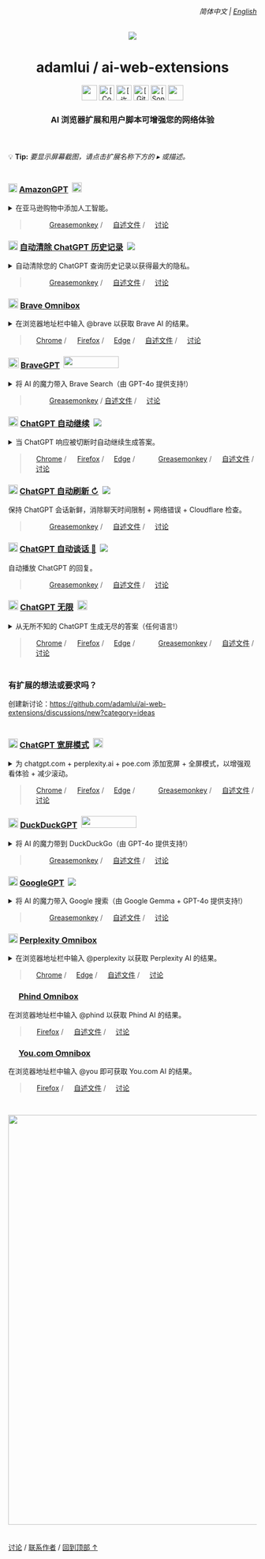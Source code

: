 <a id="top"></a>

<!-- LANGUAGE SELECTOR -->

<div align="right">
    <h6>
        <picture>
            <source type="image/svg+xml" media="(prefers-color-scheme: dark)" srcset="https://cdn.jsdelivr.net/gh/adamlui/ai-web-extensions/images/icons/earth/white/icon32.svg">
            <img height=14 src="https://cdn.jsdelivr.net/gh/adamlui/ai-web-extensions/images/icons/earth/black/icon32.svg">
        </picture>
        &nbsp;简体中文 |
        <a href="../../#readme">English</a>
    </h6>
</div>

<!-- TITLE LINE -->

<div align="center">

<a href="https://github.com/adamlui"><img src="https://images.weserv.nl/?url=https://avatars.githubusercontent.com/u/10906554?h=100&w=100&mask=circle&maxage=7d"></a>

<h1>adamlui / ai-web-extensions</h1>

<!-- SHIELDS -->

<a href="#">
    <img height=31 src="https://img.shields.io/badge/%E7%94%A8%E6%88%B7-200,000+-blue?logo=weightsandbiases&logoColor=white&labelColor=464646&style=for-the-badge"></img></a>
<a href="https://www.codefactor.io/repository/github/adamlui/ai-web-extensions">
    <img alt="[CodeFactor 等级]" height=31 src="https://img.shields.io/codefactor/grade/github/adamlui/ai-web-extensions?label=%E4%BB%A3%E7%A0%81%E8%B4%A8%E9%87%8F&logo=codefactor&logoColor=white&labelColor=464646&color=b3ff68&style=for-the-badge"></img></a>
<a href="../LICENSE.md">
    <img alt="[许可证: MIT]" height=31 src="https://img.shields.io/badge/%E8%AE%B8%E5%8F%AF%E8%AF%81-MIT-orange.svg?logo=internetarchive&logoColor=white&labelColor=464646&style=for-the-badge"></img></a>
<a href="https://github.com/adamlui/ai-web-extensions/commits">
    <img alt="[GitHub 提交]" height=31 src="https://img.shields.io/github/commit-activity/m/adamlui/ai-web-extensions?label=%E6%8F%90%E4%BA%A4&logo=github&logoColor=white&labelColor=464646&color=869da0&style=for-the-badge"></img></a>
<a href="https://sonarcloud.io/component_measures?metric=new_vulnerabilities&id=adamlui_ai-web-extensions">
    <img alt="[SonarCloud 漏洞]" height=31 src="https://img.shields.io/badge/dynamic/json?url=https%3A%2F%2Fsonarcloud.io%2Fapi%2Fmeasures%2Fcomponent%3Fcomponent%3Dadamlui_ai-web-extensions%26metricKeys%3Dvulnerabilities&query=%24.component.measures.0.value&style=for-the-badge&logo=sonarcloud&logoColor=white&labelColor=464646&label=%E6%BC%8F%E6%B4%9E&color=gold"></img></a>
<a href="#">
    <img height=31 src="https://img.shields.io/badge/jsDelivr_%E8%AF%B7%E6%B1%82-2,900,000+/month-7bb7fc.svg?logo=jsdelivr&logoColor=white&labelColor=464646&style=for-the-badge"></img></a>

<!-- DESCRIPTION -->

### AI 浏览器扩展和用户脚本可增强您的网络体验

<img height=6px width="100%" src="https://cdn.jsdelivr.net/gh/adamlui/ai-web-extensions/images/separators/aqua-gradient.png">

</div>

<!-- DETAILS TIP -->

<br>

💡 **Tip:** _要显示屏幕截图，请点击扩展名称下方的 ▸ 或描述。_

<img height=6px width="100%" src="https://cdn.jsdelivr.net/gh/adamlui/ai-web-extensions/images/separators/aqua-gradient.png">

<!-- AMAZONGPT -->

<h3>
    <a href="../../amazongpt">
        <picture><source type="image/png" media="(prefers-color-scheme: dark)" srcset="https://amazongpt.kudoai.com/assets/images/icons/amazongpt/white/icon48.png"><img width=18 src="https://amazongpt.kudoai.com/assets/images/icons/amazongpt/black-gold-teal/icon48.png" width=18></a>
    <a href="../../amazongpt">AmazonGPT</a>&nbsp;
    <a href="https://amazongpt.kudoai.com/assets/wolfram-award/letter.pdf">
        <img height=20 src="https://amazongpt.kudoai.com/assets/images/badges/wolfram-award/gold-badge.png"></a>
</h3>

<details>
    <summary>在亚马逊购物中添加人工智能。</summary>
    <br><blockquote>
        <a href="../../amazongpt">
            <img width=511 src="https://amazongpt.kudoai.com/assets/images/screenshots/desktop/mice-md-reply-darkmode.png"></a>
    </blockquote>
</details>

<blockquote>
    <a href="../../amazongpt/#-installation">
        <img height=13 src="https://amazongpt.kudoai.com/assets/images/icons/platforms/tampermonkey/icon28.png"><img height=13.5 src="https://amazongpt.kudoai.com/assets/images/icons/platforms/violentmonkey/icon25.png"><img height=13 src="https://cdn.jsdelivr.net/gh/adamlui/ai-web-extensions/images/icons/platforms/scriptcat/icon16.png"></a>
    <a href="../../amazongpt/#-installation">
        Greasemonkey</a> /
    <a href="../../amazongpt/#readme">
        <picture><source type="image/svg+xml" media="(prefers-color-scheme: dark)" srcset="https://cdn.jsdelivr.net/gh/adamlui/ai-web-extensions/images/icons/paper-sheet/white.svg"><img height=13 src="https://cdn.jsdelivr.net/gh/adamlui/ai-web-extensions/images/icons/paper-sheet/black.svg"></picture></a>
    <a href="../../amazongpt/#readme">
        自述文件</a> /
    <a href="https://github.com/adamlui/ai-web-extensions/discussions">
        <picture><source type="image/svg+xml" media="(prefers-color-scheme: dark)" srcset="https://cdn.jsdelivr.net/gh/adamlui/ai-web-extensions/images/icons/speech-bubble-square/white.svg"><img height=12 src="https://cdn.jsdelivr.net/gh/adamlui/ai-web-extensions/images/icons/speech-bubble-square/black.svg"></picture></a>
    <a href="https://github.com/adamlui/ai-web-extensions/discussions">
        讨论</a>
</blockquote>

<!-- AUTOCLEAR CHATGPT HISTORY -->

<h3>
    <a href="../../autoclear-chatgpt-history">
        <picture><source type="image/png" media="(prefers-color-scheme: dark)" srcset="https://media.autoclearchatgpt.com/images/icons/openai/white/icon32.png"><img width=19 src="https://media.autoclearchatgpt.com/images/icons/openai/black/icon32.png"></picture></a>
    <a href="../../autoclear-chatgpt-history">自动清除 ChatGPT 历史记录</a>&nbsp;
    <a href="https://github.com/awesome-scripts/awesome-userscripts#privacy">
        <img src="https://media.autoclearchatgpt.com/images/badges/awesome/badge.svg"></a>
</h3>

<details>
    <summary>自动清除您的 ChatGPT 查询历史记录以获得最大的隐私。</summary>
    <br><blockquote>
        <a href="../../autoclear-chatgpt-history">
            <img width=511 src="https://media.autoclearchatgpt.com/images/screenshots/demo.png"></a>
    </blockquote>
</details>

<blockquote>
    <a href="../autoclear-chatgpt-history/#-installation">
        <img height=13 src="https://media.autoclearchatgpt.com/images/icons/platforms/tampermonkey/icon28.png"><img height=13.5 src="https://media.autoclearchatgpt.com/images/icons/platforms/violentmonkey/icon25.png"><img height=13 src="https://cdn.jsdelivr.net/gh/adamlui/ai-web-extensions/images/icons/platforms/scriptcat/icon16.png"></a>
    <a href="../autoclear-chatgpt-history/#-installation">
        Greasemonkey</a> /
    <a href="../autoclear-chatgpt-history/#readme">
        <picture><source type="image/svg+xml" media="(prefers-color-scheme: dark)" srcset="https://cdn.jsdelivr.net/gh/adamlui/ai-web-extensions/images/icons/paper-sheet/white.svg"><img height=13 src="https://cdn.jsdelivr.net/gh/adamlui/ai-web-extensions/images/icons/paper-sheet/black.svg"></picture></a>
    <a href="../autoclear-chatgpt-history/#readme">
        自述文件</a> /
    <a href="https://github.com/adamlui/ai-web-extensions/discussions">
        <picture><source type="image/svg+xml" media="(prefers-color-scheme: dark)" srcset="https://cdn.jsdelivr.net/gh/adamlui/ai-web-extensions/images/icons/speech-bubble-square/white.svg"><img height=12 src="https://cdn.jsdelivr.net/gh/adamlui/ai-web-extensions/images/icons/speech-bubble-square/black.svg"></picture></a>
    <a href="https://github.com/adamlui/ai-web-extensions/discussions">
        讨论</a>
</blockquote>

<!-- BRAVE OMNIBOX -->

<h3>
    <a href="../../brave-omnibox">
        <img width=20 src="https://assets.braveomnibox.com/images/icons/brave/icon32.png"></a>
    <a href="../../brave-omnibox">Brave Omnibox</a>
</h3>

<details>
    <summary>在浏览器地址栏中输入 @brave 以获取 Brave AI 的结果。</summary>
    <br><blockquote>
        <a href="../../brave-omnibox">
            <img width=600 src="https://assets.braveomnibox.com/images/tiles/marquee/edge/tile625x250.png"></a>
    </blockquote>
</details>

<blockquote>
    <a href="https://chrome.braveomnibox.com?source=github&medium=readme&content=platform-link">
        <img height=13 src="https://assets.braveomnibox.com/images/icons/platforms/chrome/icon16.png"></a>
    <a href="https://chrome.braveomnibox.com?source=github&medium=readme&content=platform-link">
        Chrome</a> /
    <a href="https://ff.braveomnibox.com?source=github&medium=readme&content=platform-link">
        <img height=14 src="https://assets.braveomnibox.com/images/icons/platforms/firefox/icon16.png"></a>
    <a href="https://ff.braveomnibox.com?source=github&medium=readme&content=platform-link">
        Firefox</a> /
    <a href="https://edge.braveomnibox.com/?source=github&medium=readme&content=platform-link">
        <img height=12 src="https://assets.braveomnibox.com/images/icons/platforms/edge/icon16.png"></a>
    <a href="https://edge.braveomnibox.com/?source=github&medium=readme&content=platform-link">
        Edge</a> /
    <a href="../../brave-omnibox/#readme">
        <picture><source type="image/svg+xml" media="(prefers-color-scheme: dark)" srcset="https://cdn.jsdelivr.net/gh/adamlui/ai-web-extensions/images/icons/paper-sheet/white.svg"><img height=13 src="https://cdn.jsdelivr.net/gh/adamlui/ai-web-extensions/images/icons/paper-sheet/black.svg"></picture></a>
    <a href="../../brave-omnibox/#readme">
        自述文件</a> /
    <a href="https://github.com/adamlui/ai-web-extensions/discussions">
        <picture><source type="image/svg+xml" media="(prefers-color-scheme: dark)" srcset="https://cdn.jsdelivr.net/gh/adamlui/ai-web-extensions/images/icons/speech-bubble-square/white.svg"><img height=12 src="https://cdn.jsdelivr.net/gh/adamlui/ai-web-extensions/images/icons/speech-bubble-square/black.svg"></picture></a>
    <a href="https://github.com/adamlui/ai-web-extensions/discussions">
        讨论</a>
</blockquote>

<!-- BRAVEGPT -->

<h3>
    <a href="../../bravegpt">
        <img width=21 src="https://media.bravegpt.com/images/icons/bravegpt/icon48.png"></a>
    <a href="../../bravegpt">BraveGPT</a>&nbsp;
    <a href="https://www.producthunt.com/posts/bravegpt?utm_source=badge-featured&utm_medium=badge&utm_souce=badge-bravegpt">
        <img width="112" height="24" src="https://api.producthunt.com/widgets/embed-image/v1/featured.svg?post_id=385630&theme=light"></a>
</h3>

<details>
    <summary>将 AI 的魔力带入 Brave Search（由 GPT-4o 提供支持!）</summary>
    <br><blockquote>
        <a href="../../bravegpt">
            <img width=511 src="https://media.bravegpt.com/images/screenshots/desktop/bitcoin-query/darkmode.png"></a>
    </blockquote>
</details>

<blockquote>
    <a href="../../bravegpt/#-installation">
        <img height=13 src="https://media.bravegpt.com/images/icons/platforms/tampermonkey/icon28.png"><img height=13.5 src="https://media.bravegpt.com/images/icons/platforms/violentmonkey/icon25.png"><img height=13 src="https://cdn.jsdelivr.net/gh/adamlui/ai-web-extensions/images/icons/platforms/scriptcat/icon16.png"></a>
    <a href="../../bravegpt/#-installation">
        Greasemonkey</a> /
    <a href="../../bravegpt/#readme">
        自述文件</a> /
    <a href="https://github.com/adamlui/ai-web-extensions/discussions">
        <picture><source type="image/svg+xml" media="(prefers-color-scheme: dark)" srcset="https://cdn.jsdelivr.net/gh/adamlui/ai-web-extensions/images/icons/speech-bubble-square/white.svg"><img height=12 src="https://cdn.jsdelivr.net/gh/adamlui/ai-web-extensions/images/icons/speech-bubble-square/black.svg"></picture></a>
    <a href="https://github.com/adamlui/ai-web-extensions/discussions">
        讨论</a>
</blockquote>

<!-- CHATGPT AUTO-CONTINUE -->

<h3>
    <a href="../../chatgpt-auto-continue">
        <img width=20 src="https://media.chatgptautocontinue.com/images/icons/continue-symbol/circled/icon32.png?0909ea8"></a>
    <a href="../../chatgpt-auto-continue">ChatGPT 自动继续</a>&nbsp;
    <a href="https://github.com/awesome-scripts/awesome-userscripts#chatgpt">
        <img src="https://media.chatgptautocontinue.com/images/badges/awesome/badge.svg"></a>
</h3>

<details>
    <summary>当 ChatGPT 响应被切断时自动继续生成答案。</summary>
    <br><blockquote>
        <a href="../../chatgpt-auto-continue">
            <img width=600 src="https://media.chatgptautocontinue.com/images/tiles/marquee/tile625x250.png"></a>
    </blockquote>
</details>

<blockquote>
    <a href="https://chrome.chatgptautocontinue.com/?source=github&medium=readme&content=platform-link">
        <img height=13 src="https://media.chatgptautocontinue.com/images/icons/platforms/chrome/icon16.png"></a>
    <a href="https://chrome.chatgptautocontinue.com/?source=github&medium=readme&content=platform-link">
        Chrome</a> /
    <a href="https://ff.chatgptautocontinue.com/?source=github&medium=readme&content=platform-link">
        <img height=14 src="https://media.chatgptautocontinue.com/images/icons/platforms/firefox/icon16.png"></a>
    <a href="https://ff.chatgptautocontinue.com/?source=github&medium=readme&content=platform-link">
        Firefox</a> /
    <a href="https://edge.chatgptautocontinue.com/?source=github&medium=readme&content=platform-link">
        <img height=12 src="https://media.chatgptautocontinue.com/images/icons/platforms/edge/icon16.png"></a>
    <a href="https://edge.chatgptautocontinue.com/?source=github&medium=readme&content=platform-link">
        Edge</a> /
    <a href="https://gm.chatgptautocontinue.com/?source=github&medium=readme&content=platform-link">
        <img height=13 src="https://media.chatgptautocontinue.com/images/icons/platforms/tampermonkey/icon28.png"><img height=13.5 src="https://media.chatgptautocontinue.com/images/icons/platforms/violentmonkey/icon25.png"><img height=13 src="https://cdn.jsdelivr.net/gh/adamlui/ai-web-extensions/images/icons/platforms/scriptcat/icon16.png"></a>
    <a href="https://gm.chatgptautocontinue.com/?source=github&medium=readme&content=platform-link">
        Greasemonkey</a> /
    <a href="../chatgpt-auto-continue/docs/zh-cn/#readme">
        <picture><source type="image/svg+xml" media="(prefers-color-scheme: dark)" srcset="https://cdn.jsdelivr.net/gh/adamlui/ai-web-extensions/images/icons/paper-sheet/white.svg"><img height=13 src="https://cdn.jsdelivr.net/gh/adamlui/ai-web-extensions/images/icons/paper-sheet/black.svg"></picture></a>
    <a href="../../chatgpt-auto-continue/docs/zh-cn/#readme">
        自述文件</a> /
    <a href="https://github.com/adamlui/ai-web-extensions/discussions">
        <picture><source type="image/svg+xml" media="(prefers-color-scheme: dark)" srcset="https://cdn.jsdelivr.net/gh/adamlui/ai-web-extensions/images/icons/speech-bubble-square/white.svg"><img height=12 src="https://cdn.jsdelivr.net/gh/adamlui/ai-web-extensions/images/icons/speech-bubble-square/black.svg"></picture></a>
    <a href="https://github.com/adamlui/ai-web-extensions/discussions">
        讨论</a>
</blockquote>

<!-- CHATGPT AUTO REFRESH -->

<h3>
    <a href="../../chatgpt-auto-refresh">
        <picture><source type="image/png" media="(prefers-color-scheme: dark)" srcset="https://media.chatgptautorefresh.com/images/icons/openai/white/icon32.png"><img width=19 src="https://media.chatgptautorefresh.com/images/icons/openai/black/icon32.png"></picture></a>
    <a href="../../chatgpt-auto-refresh">ChatGPT 自动刷新 ↻</a>&nbsp;
    <a href="https://github.com/awesome-scripts/awesome-userscripts#chatgpt">
        <img src="https://media.chatgptautorefresh.com/images/badges/awesome/badge.svg"></a>
</h3>

保持 ChatGPT 会话新鲜，消除聊天时间限制 + 网络错误 + Cloudflare 检查。

<blockquote>
    <a href="../../chatgpt-auto-refresh/docs/zh-cn/#-如何安装">
        <img height=13 src="https://media.chatgptautorefresh.com/images/icons/platforms/tampermonkey/icon28.png"><img height=13.5 src="https://media.chatgptautorefresh.com/images/icons/platforms/violentmonkey/icon25.png"><img height=13 src="https://cdn.jsdelivr.net/gh/adamlui/ai-web-extensions/images/icons/platforms/scriptcat/icon16.png"></a>
    <a href="../../chatgpt-auto-refresh/docs/zh-cn/#-如何安装">
        Greasemonkey</a> /
    <a href="../../chatgpt-auto-refresh/docs/zh-cn/#readme">
        <picture><source type="image/svg+xml" media="(prefers-color-scheme: dark)" srcset="https://cdn.jsdelivr.net/gh/adamlui/ai-web-extensions/images/icons/paper-sheet/white.svg"><img height=13 src="https://cdn.jsdelivr.net/gh/adamlui/ai-web-extensions/images/icons/paper-sheet/black.svg"></picture></a>
    <a href="../../chatgpt-auto-refresh/docs/zh-cn/#readme">
        自述文件</a> /
    <a href="https://github.com/adamlui/ai-web-extensions/discussions">
        <picture><source type="image/svg+xml" media="(prefers-color-scheme: dark)" srcset="https://cdn.jsdelivr.net/gh/adamlui/ai-web-extensions/images/icons/speech-bubble-square/white.svg"><img height=12 src="https://cdn.jsdelivr.net/gh/adamlui/ai-web-extensions/images/icons/speech-bubble-square/black.svg"></picture></a>
    <a href="https://github.com/adamlui/ai-web-extensions/discussions">
        讨论</a>
</blockquote>

<!-- CHATGPT AUTO-TALK -->

<h3>
    <a href="../../chatgpt-auto-talk">
        <picture><source type="image/png" media="(prefers-color-scheme: dark)" srcset="https://assets.chatgptautotalk.com/images/icons/openai/white/icon32.png"><img width=19 src="https://assets.chatgptautotalk.com/images/icons/openai/black/icon32.png"></picture></a>
    <a href="../../chatgpt-auto-talk">ChatGPT 自动谈话 📣</a>&nbsp;
    <a href="https://github.com/awesome-scripts/awesome-userscripts#chatgpt">
        <img src="https://assets.chatgptautotalk.com/images/badges/awesome/badge.svg"></a>
</h3>

<summary>自动播放 ChatGPT 的回复。</summary>

<blockquote>
    <a href="../../chatgpt-auto-talk/docs/zh-cn/#-如何安装">
        <img height=13 src="https://assets.chatgptautotalk.com/images/icons/platforms/tampermonkey/icon28.png"><img height=13.5 src="https://assets.chatgptautotalk.com/images/icons/platforms/violentmonkey/icon25.png"><img height=13 src="https://cdn.jsdelivr.net/gh/adamlui/ai-web-extensions/images/icons/platforms/scriptcat/icon16.png"></a>
    <a href="../../chatgpt-auto-talk/docs/zh-cn/#-如何安装">
        Greasemonkey</a> /
    <a href="../../chatgpt-auto-talk/docs/zh-cn/#readme">
        <picture><source type="image/svg+xml" media="(prefers-color-scheme: dark)" srcset="https://cdn.jsdelivr.net/gh/adamlui/ai-web-extensions/images/icons/paper-sheet/white.svg"><img height=13 src="https://cdn.jsdelivr.net/gh/adamlui/ai-web-extensions/images/icons/paper-sheet/black.svg"></picture></a>
    <a href="../../chatgpt-auto-talk/docs/zh-cn/#readme">
        自述文件</a> /
    <a href="https://github.com/adamlui/ai-web-extensions/discussions">
        <picture><source type="image/svg+xml" media="(prefers-color-scheme: dark)" srcset="https://cdn.jsdelivr.net/gh/adamlui/ai-web-extensions/images/icons/speech-bubble-square/white.svg"><img height=12 src="https://cdn.jsdelivr.net/gh/adamlui/ai-web-extensions/images/icons/speech-bubble-square/black.svg"></picture></a>
    <a href="https://github.com/adamlui/ai-web-extensions/discussions">
        讨论</a>
</blockquote>

<!-- CHATGPT INFINITY -->

<h3>
    <a href="../../chatgpt-infinity">
        <img width=20 src="https://media.chatgptinfinity.com/images/icons/infinity-symbol/circled/icon32.png?65fcf31"></a>
    <a href="../../chatgpt-infinity">ChatGPT 无限</a>&nbsp;
    <a href="https://chrome.chatgptinfinity.com/?source=github&medium=readme&content=featured-by-google-badge">
        <img height=20 src="https://media.chatgptinfinity.com/images/badges/chrome-web-store/featured-by-google/badge500x91.png"></a>
</h3>

<details>
    <summary>从无所不知的 ChatGPT 生成无尽的答案（任何语言!）</summary>
    <br><blockquote>
        <a href="../../chatgpt-infinity">
            <img width=600 src="https://cdn.jsdelivr.net/gh/adamlui/chatgpt-infinity/chrome/media/images/tiles/marquee-promo-tile-625x250.png"></a>
    </blockquote>
</details>

<blockquote>
    <a href="https://chrome.chatgptinfinity.com/?source=github&medium=readme&content=platform-link">
        <img height=13 src="https://media.chatgptinfinity.com/images/icons/platforms/chrome/icon16.png"></a>
    <a href="https://chrome.chatgptinfinity.com/?source=github&medium=readme&content=platform-link">
        Chrome</a> /
    <a href="https://ff.chatgptinfinity.com/?source=github&medium=readme&content=platform-link">
        <img height=14 src="https://media.chatgptinfinity.com/images/icons/platforms/firefox/icon16.png"></a>
    <a href="https://ff.chatgptinfinity.com/?source=github&medium=readme&content=platform-link">
        Firefox</a> /
    <a href="https://edge.chatgptinfinity.com">
        <img height=12 src="https://media.chatgptinfinity.com/images/icons/platforms/edge/icon16.png"></a>
    <a href="https://edge.chatgptinfinity.com">
        Edge</a> /
    <a href="https://gm.chatgptinfinity.com">
        <img height=13 src="https://media.chatgptinfinity.com/images/icons/platforms/tampermonkey/icon28.png"><img height=13.5 src="https://media.chatgptinfinity.com/images/icons/platforms/violentmonkey/icon25.png"><img height=13 src="https://cdn.jsdelivr.net/gh/adamlui/ai-web-extensions/images/icons/platforms/scriptcat/icon16.png"></a>
    <a href="https://gm.chatgptinfinity.com">
        Greasemonkey</a> /
    <a href="../../chatgpt-infinity/docs/zh-cn/#readme">
        <picture><source type="image/svg+xml" media="(prefers-color-scheme: dark)" srcset="https://cdn.jsdelivr.net/gh/adamlui/ai-web-extensions/images/icons/paper-sheet/white.svg"><img height=13 src="https://cdn.jsdelivr.net/gh/adamlui/ai-web-extensions/images/icons/paper-sheet/black.svg"></picture></a>
    <a href="../../chatgpt-infinity/docs/zh-cn/#readme">
        自述文件</a> /
    <a href="https://github.com/adamlui/ai-web-extensions/discussions">
        <picture><source type="image/svg+xml" media="(prefers-color-scheme: dark)" srcset="https://cdn.jsdelivr.net/gh/adamlui/ai-web-extensions/images/icons/speech-bubble-square/white.svg"><img height=12 src="https://cdn.jsdelivr.net/gh/adamlui/ai-web-extensions/images/icons/speech-bubble-square/black.svg"></picture></a>
    <a href="https://github.com/adamlui/ai-web-extensions/discussions">
        讨论</a>
</blockquote>

<!-- IDEA CTA -->

<img height=6px width="100%" src="https://cdn.jsdelivr.net/gh/adamlui/ai-web-extensions/images/separators/aqua-gradient.png">

<h3>有扩展的想法或要求吗？</h3>

创建新讨论：https://github.com/adamlui/ai-web-extensions/discussions/new?category=ideas

<img height=6px width="100%" src="https://cdn.jsdelivr.net/gh/adamlui/ai-web-extensions/images/separators/aqua-gradient.png">

<!-- CHATGPT WIDESCREEN -->

<h3>
    <a href="../../chatgpt-widescreen">
        <img width=19 src="https://media.chatgptwidescreen.com/images/icons/widescreen-robot-emoji/icon32.png"></a>
    <a href="../../chatgpt-widescreen">ChatGPT 宽屏模式</a>&nbsp;
    <a href="https://chrome.chatgptwidescreen.com/?source=github&medium=readme&content=featured-by-google-badge">
        <img height=20 src="https://media.chatgptwidescreen.com/images/badges/chrome-web-store/featured-by-google/badge500x91.png"></a>
</h3>

<details>
    <summary>
        为 chatgpt.com + perplexity.ai + poe.com 添加宽屏 + 全屏模式，以增强观看体验 + 减少滚动。</summary>
    <br><blockquote>
        <a href="../../chatgpt-widescreen">
            <img width=600 src="https://cdn.jsdelivr.net/gh/adamlui/chatgpt-widescreen/chrome/media/images/tiles/marquee-promo-tile-625x250.png"></a>
    </blockquote>
</details>

<blockquote>
    <a href="https://chrome.chatgptwidescreen.com/?source=github&medium=readme&content=platform-link">
        <img height=13 src="https://media.chatgptwidescreen.com/images/icons/platforms/chrome/icon16.png"></a>
    <a href="https://chrome.chatgptwidescreen.com/?source=github&medium=readme&content=platform-link">
        Chrome</a> /
    <a href="https://ff.chatgptwidescreen.com/?source=github&medium=readme&content=platform-link">
        <img height=14 src="https://media.chatgptwidescreen.com/images/icons/platforms/firefox/icon16.png"></a>
    <a href="https://ff.chatgptwidescreen.com/?source=github&medium=readme&content=platform-link">
        Firefox</a> /
    <a href="https://edge.chatgptwidescreen.com">
        <img height=12 src="https://media.chatgptwidescreen.com/images/icons/platforms/edge/icon16.png"></a>
    <a href="https://edge.chatgptwidescreen.com">
        Edge</a> /
    <a href="https://gm.chatgptwidescreen.com">
        <img height=13 src="https://media.chatgptwidescreen.com/images/icons/platforms/tampermonkey/icon28.png"><img height=13.5 src="https://media.chatgptwidescreen.com/images/icons/platforms/violentmonkey/icon25.png"><img height=13 src="https://cdn.jsdelivr.net/gh/adamlui/ai-web-extensions/images/icons/platforms/scriptcat/icon16.png"></a>
    <a href="https://gm.chatgptwidescreen.com">
        Greasemonkey</a> /
    <a href="../../chatgpt-widescreen/docs/zh-cn/#readme">
        <picture><source type="image/svg+xml" media="(prefers-color-scheme: dark)" srcset="https://cdn.jsdelivr.net/gh/adamlui/ai-web-extensions/images/icons/paper-sheet/white.svg"><img height=13 src="https://cdn.jsdelivr.net/gh/adamlui/ai-web-extensions/images/icons/paper-sheet/black.svg"></picture></a>
    <a href="../../chatgpt-widescreen/docs/zh-cn/#readme">
        自述文件</a> /
    <a href="https://github.com/adamlui/ai-web-extensions/discussions">
        <picture><source type="image/svg+xml" media="(prefers-color-scheme: dark)" srcset="https://cdn.jsdelivr.net/gh/adamlui/ai-web-extensions/images/icons/speech-bubble-square/white.svg"><img height=12 src="https://cdn.jsdelivr.net/gh/adamlui/ai-web-extensions/images/icons/speech-bubble-square/black.svg"></picture></a>
    <a href="https://github.com/adamlui/ai-web-extensions/discussions">
        讨论</a>
</blockquote>

<!-- DUCKDUCKGPT -->

<h3>
    <a href="../../duckduckgpt">
        <img width=20 src="https://media.ddgpt.com/images/icons/duckduckgpt/icon48.png"></a>
    <a href="../../duckduckgpt">DuckDuckGPT</a>&nbsp;
    <a href="https://www.producthunt.com/posts/duckduckgpt?utm_source=badge-featured&utm_medium=badge&utm_souce=badge-duckduckgpt">
        <img width="112" height="24" src="https://api.producthunt.com/widgets/embed-image/v1/featured.svg?post_id=379261&theme=light"></a>
</h3>

<details>
    <summary>将 AI 的魔力带到 DuckDuckGo（由 GPT-4o 提供支持!）</summary>
    <br><blockquote>
        <a href="../../duckduckgpt">
            <img width=511 src="https://media.ddgpt.com/images/screenshots/desktop/how-to-becum-rich-query/lightmode.png"></a>
    </blockquote>
</details>

<blockquote>
    <a href="../../duckduckgpt/#-installation">
        <img height=13 src="https://media.ddgpt.com/images/icons/platforms/tampermonkey/icon28.png"><img height=13.5 src="https://media.ddgpt.com/images/icons/platforms/violentmonkey/icon25.png"><img height=13 src="https://cdn.jsdelivr.net/gh/adamlui/ai-web-extensions/images/icons/platforms/scriptcat/icon16.png"></a>
    <a href="../../duckduckgpt/#-installation">
        Greasemonkey</a> /
    <a href="../../duckduckgpt/#readme">
        <picture><source type="image/svg+xml" media="(prefers-color-scheme: dark)" srcset="https://cdn.jsdelivr.net/gh/adamlui/ai-web-extensions/images/icons/paper-sheet/white.svg"><img height=13 src="https://cdn.jsdelivr.net/gh/adamlui/ai-web-extensions/images/icons/paper-sheet/black.svg"></picture></a>
    <a href="../../duckduckgpt/#readme">
        自述文件</a> /
    <a href="https://github.com/adamlui/ai-web-extensions/discussions">
        <picture><source type="image/svg+xml" media="(prefers-color-scheme: dark)" srcset="https://cdn.jsdelivr.net/gh/adamlui/ai-web-extensions/images/icons/speech-bubble-square/white.svg"><img height=12 src="https://cdn.jsdelivr.net/gh/adamlui/ai-web-extensions/images/icons/speech-bubble-square/black.svg"></picture></a>
    <a href="https://github.com/adamlui/ai-web-extensions/discussions">
        讨论</a>
</blockquote>

<!-- GOOGLEGPT -->

<h3>
    <a href="../../googlegpt">
        <picture><source type="image/png" media="(prefers-color-scheme: dark)" srcset="https://media.googlegpt.io/images/icons/googlegpt/white/icon32.png"><img width=19 src="https://media.googlegpt.io/images/icons/googlegpt/black/icon32.png"></picture></a>
    <a href="../../googlegpt">GoogleGPT</a>&nbsp;
    <a href="https://github.com/awesome-scripts/awesome-userscripts#chatgpt">
        <img src="https://media.googlegpt.io/images/badges/awesome/badge.svg"></a>
</h3>

<details>
    <summary>将 AI 的魔力带入 Google 搜索（由 Google Gemma + GPT-4o 提供支持!）</summary>
    <br><blockquote>
        <a href="../../googlegpt">
            <img width=511 src="https://media.googlegpt.io/images/screenshots/desktop/javascript-arrays-query/darkmode.png"></a>
    </blockquote>
</details>

<blockquote>
    <a href="https://greasyfork.org/scripts/478597-googlegpt">
        <img height=13 src="https://media.googlegpt.io/images/icons/platforms/tampermonkey/icon28.png"><img height=13.5 src="https://media.googlegpt.io/images/icons/platforms/violentmonkey/icon25.png"><img height=13 src="https://cdn.jsdelivr.net/gh/adamlui/ai-web-extensions/images/icons/platforms/scriptcat/icon16.png"></a>
    <a href="https://greasyfork.org/scripts/478597-googlegpt">
        Greasemonkey</a> /
    <a href="../../googlegpt/#readme">
        <picture><source type="image/svg+xml" media="(prefers-color-scheme: dark)" srcset="https://cdn.jsdelivr.net/gh/adamlui/ai-web-extensions/images/icons/paper-sheet/white.svg"><img height=13 src="https://cdn.jsdelivr.net/gh/adamlui/ai-web-extensions/images/icons/paper-sheet/black.svg"></picture></a>
    <a href="../../googlegpt/#readme">
        自述文件</a> /
    <a href="https://github.com/adamlui/ai-web-extensions/discussions">
        <picture><source type="image/svg+xml" media="(prefers-color-scheme: dark)" srcset="https://cdn.jsdelivr.net/gh/adamlui/ai-web-extensions/images/icons/speech-bubble-square/white.svg"><img height=12 src="https://cdn.jsdelivr.net/gh/adamlui/ai-web-extensions/images/icons/speech-bubble-square/black.svg"></picture></a>
    <a href="https://github.com/adamlui/ai-web-extensions/discussions">
        讨论</a>
</blockquote>

<!-- PERPLEXITY OMNIBOX -->

<h3>
    <a href="../../perplexity-omnibox">
        <picture><source type="image/png" media="(prefers-color-scheme: dark)" srcset="https://cdn.jsdelivr.net/gh/adamlui/perplexity-omnibox/assets/images/icons/perplexity/white/icon32.png"><img width=19 src="https://cdn.jsdelivr.net/gh/adamlui/perplexity-omnibox/assets/images/icons/perplexity/turquoise/icon32.png"></picture></a>
    <a href="../../perplexity-omnibox">Perplexity Omnibox</a>
</h3>

<details>
    <summary>在浏览器地址栏中输入 @perplexity 以获取 Perplexity AI 的结果。</summary>
    <br><blockquote>
        <a href="../../perplexity-omnibox">
            <img width=600 src="https://assets.perplexityomnibox.com/images/tiles/marquee/edge/tile625x250.png"></a>
    </blockquote>
</details>

<blockquote>
    <a href="https://chrome.perplexityomnibox.com?source=github&medium=readme&content=platform-link">
        <img height=13 src="https://assets.perplexityomnibox.com/images/icons/platforms/chrome/icon16.png"></a>
    <a href="https://chrome.perplexityomnibox.com?source=github&medium=readme&content=platform-link">
        Chrome</a> /
    <a href="https://edge.perplexityomnibox.com/?source=github&medium=readme&content=platform-link">
        <img height=12 src="https://assets.perplexityomnibox.com/images/icons/platforms/edge/icon16.png"></a>
    <a href="https://edge.perplexityomnibox.com/?source=github&medium=readme&content=platform-link">
        Edge</a> /
    <a href="../../perplexity-omnibox/#readme">
        <picture><source type="image/svg+xml" media="(prefers-color-scheme: dark)" srcset="https://cdn.jsdelivr.net/gh/adamlui/ai-web-extensions/images/icons/paper-sheet/white.svg"><img height=13 src="https://cdn.jsdelivr.net/gh/adamlui/ai-web-extensions/images/icons/paper-sheet/black.svg"></picture></a>
    <a href="../../perplexity-omnibox/#readme">
        自述文件</a> /
    <a href="https://github.com/adamlui/ai-web-extensions/discussions">
        <picture><source type="image/svg+xml" media="(prefers-color-scheme: dark)" srcset="https://cdn.jsdelivr.net/gh/adamlui/ai-web-extensions/images/icons/speech-bubble-square/white.svg"><img height=12 src="https://cdn.jsdelivr.net/gh/adamlui/ai-web-extensions/images/icons/speech-bubble-square/black.svg"></picture></a>
    <a href="https://github.com/adamlui/ai-web-extensions/discussions">
        讨论</a>
</blockquote>

<!-- PHIND OMNIBOX -->

<h3>
    <a href="../../phind-omnibox">
        <img width=17 src="https://cdn.jsdelivr.net/gh/adamlui/phind-omnibox/assets/images/icons/phind/purple-gradient/icon32.png"></a>
    <a href="../../phind-omnibox">Phind Omnibox</a>
</h3>

在浏览器地址栏中输入 @phind 以获取 Phind AI 的结果。

<blockquote>
    <a href="https://ff.phindomnibox.com?source=github&medium=readme&content=platform-link">
        <img height=14 src="https://assets.phindomnibox.com/images/icons/platforms/firefox/icon16.png"></a>
    <a href="https://ff.phindomnibox.com?source=github&medium=readme&content=platform-link">
        Firefox</a> /
    <a href="../../phind-omnibox/#readme">
        <picture><source type="image/svg+xml" media="(prefers-color-scheme: dark)" srcset="https://cdn.jsdelivr.net/gh/adamlui/ai-web-extensions/images/icons/paper-sheet/white.svg"><img height=13 src="https://cdn.jsdelivr.net/gh/adamlui/ai-web-extensions/images/icons/paper-sheet/black.svg"></picture></a>
    <a href="../../phind-omnibox/#readme">
        自述文件</a> /
    <a href="https://github.com/adamlui/ai-web-extensions/discussions">
        <picture><source type="image/svg+xml" media="(prefers-color-scheme: dark)" srcset="https://cdn.jsdelivr.net/gh/adamlui/ai-web-extensions/images/icons/speech-bubble-square/white.svg"><img height=12 src="https://cdn.jsdelivr.net/gh/adamlui/ai-web-extensions/images/icons/speech-bubble-square/black.svg"></picture></a>
    <a href="https://github.com/adamlui/ai-web-extensions/discussions">
        讨论</a>
</blockquote>

<!-- YOU.COM OMNIBOX -->

<h3>
    <a href="../../you.com-omnibox">
        <img width=17 src="https://cdn.jsdelivr.net/gh/adamlui/you.com-omnibox/assets/images/icons/you.com/purple-gradient/icon32.png"></a>
    <a href="../../you.com-omnibox">You.com Omnibox</a>
</h3>

在浏览器地址栏中输入 @you 即可获取 You.com AI 的结果。

<blockquote>
    <a href="https://ff.youomnibox.com?source=github&medium=readme&content=platform-link">
        <img height=14 src="https://assets.youomnibox.com/images/icons/platforms/firefox/icon16.png"></a>
    <a href="https://ff.youomnibox.com?source=github&medium=readme&content=platform-link">
        Firefox</a> /
    <a href="../../you.com-omnibox/#readme">
        <picture><source type="image/svg+xml" media="(prefers-color-scheme: dark)" srcset="https://cdn.jsdelivr.net/gh/adamlui/ai-web-extensions/images/icons/paper-sheet/white.svg"><img height=13 src="https://cdn.jsdelivr.net/gh/adamlui/ai-web-extensions/images/icons/paper-sheet/black.svg"></picture></a>
    <a href="../../you.com-omnibox/#readme">
        自述文件</a> /
    <a href="https://github.com/adamlui/ai-web-extensions/discussions">
        <picture><source type="image/svg+xml" media="(prefers-color-scheme: dark)" srcset="https://cdn.jsdelivr.net/gh/adamlui/ai-web-extensions/images/icons/speech-bubble-square/white.svg"><img height=12 src="https://cdn.jsdelivr.net/gh/adamlui/ai-web-extensions/images/icons/speech-bubble-square/black.svg"></picture></a>
    <a href="https://github.com/adamlui/ai-web-extensions/discussions">
        讨论</a>
</blockquote>

<!-- SPONSOR BANNER -->

<br>

<a href="https://github.com/sponsors/adamlui"><img width=830 src="https://cdn.jsdelivr.net/gh/adamlui/ai-web-extensions/images/banners/sponsor/$10/banner1660x260.png"></a>

<!-- FOOTER -->

<img height=7px width="100%" src="https://cdn.jsdelivr.net/gh/adamlui/ai-web-extensions/images/separators/aqua-gradient.png">

[讨论](https://github.com/adamlui/ai-web-extensions/discussions) /
[联系作者](https://github.com/adamlui) /
<a href="#top">回到顶部 ↑</a>

